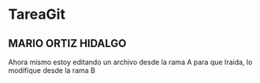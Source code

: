 # TareaGit

## MARIO ORTIZ HIDALGO

Ahora mismo estoy editando un archivo desde la rama A para que Iraida, lo modifique desde la rama B